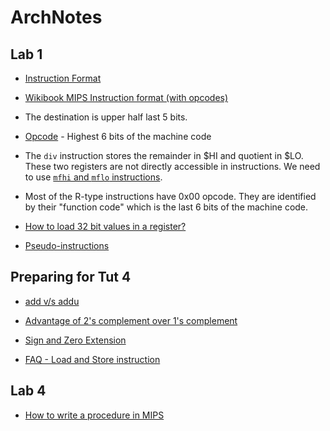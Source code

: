 # ArchNotes

## Lab 1

- [Instruction Format](https://www.cs.umd.edu/class/sum2003/cmsc311/Notes/Mips/format.html)

- [Wikibook MIPS Instruction format (with opcodes)](https://en.wikibooks.org/wiki/MIPS_Assembly/Instruction_Formats)

- The destination is upper half last 5 bits.

- [Opcode](http://www.linfo.org/opcode.html) - Highest 6 bits of the machine code

- The `div` instruction stores the remainder in $HI and quotient in $LO. These two registers are not directly accessible in instructions.
We need to use [`mfhi` and `mflo` instructions](http://chortle.ccsu.edu/assemblytutorial/Chapter-14/ass14_5.html).

- Most of the R-type instructions have 0x00 opcode. They are identified by their "function code" which is the last 6 bits of the machine code.

- [How to load 32 bit values in a register?](https://www.cs.umd.edu/class/sum2003/cmsc311/Notes/Mips/load32.html)

- [Pseudo-instructions](https://www.cs.umd.edu/class/sum2003/cmsc311/Notes/Mips/pseudo.html)

## Preparing for Tut 4

- [add v/s addu](https://stackoverflow.com/questions/16634110/difference-between-add-and-addu)

- [Advantage of 2's complement over 1's complement](https://stackoverflow.com/questions/11054213/advantage-of-2s-complement-over-1s-complement)

- [Sign and Zero Extension](https://www.wikiwand.com/en/Sign_extension)

- [FAQ - Load and Store instruction](https://stackoverflow.com/questions/7226147/clarifications-on-signed-unsigned-load-and-store-instructions-mips)

## Lab 4

- [How to write a procedure in MIPS](http://www.poslarchive.com/math/misc/mips-asm.html)
